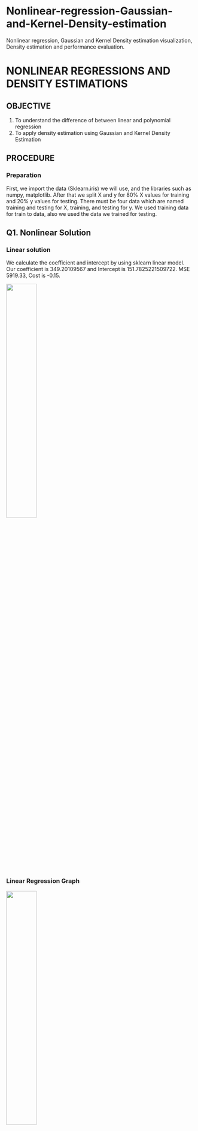 # Nonlinear-regression-Gaussian-and-Kernel-Density-estimation
Nonlinear regression, Gaussian and Kernel Density estimation visualization, Density estimation and performance evaluation.


# NONLINEAR REGRESSIONS AND DENSITY ESTIMATIONS
## OBJECTIVE
1.	To understand the difference of between linear and polynomial regression
2.	To apply density estimation using Gaussian and Kernel Density Estimation
## PROCEDURE
### Preparation
First, we import the data (Sklearn.iris) we will use, and the libraries such as numpy, matplotlib. After that we split X and y for 80% X values for training and 20% y values for testing. There must be four data which are named training and testing for X, training, and testing for y. 
We used training data for train to data, also we used the data we trained for testing.
## Q1. Nonlinear Solution

### Linear solution 

We calculate the coefficient and intercept by using sklearn linear model. Our coefficient is 349.20109567 and Intercept is 151.7825221509722. MSE 5919.33, Cost is -0.15.

<img src="https://github.com/onlinEngineer/Nonlinear-regression-Gaussian-and-Kernel-Density-estimation/assets/70773825/b35ee2af-9c47-45ac-9533-55db246b3ef2" width="40%">

### Linear Regression Graph

<img src="https://github.com/onlinEngineer/Nonlinear-regression-Gaussian-and-Kernel-Density-estimation/assets/70773825/6feb2b4c-efec-4925-bf47-7c6814f6d3b8" width="40%">

### Polynomial Regression Solution.
We calculate the solution by using sklearn.preprocessing PolynomialFeatures. Our coefficient is changing respect to data, and Intercept is 153.70361. MSE has reduced to 5790.67 and cost has reduced -0.13. Best degree for us is 7. As seen in the calculation after 7 degree, the MSE is increasing.

### Degree 2

<img src="https://github.com/onlinEngineer/Nonlinear-regression-Gaussian-and-Kernel-Density-estimation/assets/70773825/088c1500-3b42-4141-af7c-c7839c27f56a" width="50%"><br>
<img src="https://github.com/onlinEngineer/Nonlinear-regression-Gaussian-and-Kernel-Density-estimation/assets/70773825/a0214f72-599a-4f54-9c4d-d983803ded8b" width="40%">

### Degree 3
 
<img src="https://github.com/onlinEngineer/Nonlinear-regression-Gaussian-and-Kernel-Density-estimation/assets/70773825/230f6570-3eba-49ff-b9df-a95f09d2499c" width="50%"><br>
<img src="https://github.com/onlinEngineer/Nonlinear-regression-Gaussian-and-Kernel-Density-estimation/assets/70773825/19caa2cb-4e43-4dae-a873-853156fef82d" width="40%">

### Degree 7

<img src="https://github.com/onlinEngineer/Nonlinear-regression-Gaussian-and-Kernel-Density-estimation/assets/70773825/e67e4866-6b51-48fd-8641-7cbf50effdc9" width="50%"><br>
<img src="https://github.com/onlinEngineer/Nonlinear-regression-Gaussian-and-Kernel-Density-estimation/assets/70773825/3cf085b5-ee97-4aef-ae23-a3a5cb959923" width="40%">

### Degree 8
 
<img src="https://github.com/onlinEngineer/Nonlinear-regression-Gaussian-and-Kernel-Density-estimation/assets/70773825/885861b8-20eb-4798-a300-c1be28231fb8" width="50%"><br>

<img src="https://github.com/onlinEngineer/Nonlinear-regression-Gaussian-and-Kernel-Density-estimation/assets/70773825/74d690b3-cf9f-4a2a-a9c7-2e37e258ca51" width="40%">

### Gaussian Solution
We calculate the solution by using sklearn.gaussian_process GaussianProcessRegressor.
When we used Gaussian Kernel Regression, the MSE increased 5793.19 and Cost is remained the same with Polynomial Solution even if degrees are changed. Best degree for gaussian solution is 2.

### Degree 2
<img src="https://github.com/onlinEngineer/Nonlinear-regression-Gaussian-and-Kernel-Density-estimation/assets/70773825/86415b26-7bbd-44cd-bdf0-d115927c25af" width="50%"><br>
<img src="https://github.com/onlinEngineer/Nonlinear-regression-Gaussian-and-Kernel-Density-estimation/assets/70773825/a63784a9-0c44-4089-8009-167d11f95f51" width="40%">

 

### Degree 3
<img src="https://github.com/onlinEngineer/Nonlinear-regression-Gaussian-and-Kernel-Density-estimation/assets/70773825/c5e855fb-731c-4b33-ba71-738130bbee83" width="50%"><br>
<img src="https://github.com/onlinEngineer/Nonlinear-regression-Gaussian-and-Kernel-Density-estimation/assets/70773825/468b9541-e67a-4107-9f09-33b97c420ba9" width="40%">

 
## Q2. Gaussian Mixture and Kernel Density
### Gaussian Mixture
For this question, we used sepalwidth (1) and petal length (2) features. To classificate the model, we used gaussian mixture model.
Our classification graphs for different components.
### Component 1
Adjusted Rand Score: 0

<img src="https://github.com/onlinEngineer/Nonlinear-regression-Gaussian-and-Kernel-Density-estimation/assets/70773825/f26fb4a2-1649-4b4d-a718-e4f5841af9bc" width="40%"><br>

### Component 2.
Adjusted Rand Score: 0.5611988052626607

<img src="https://github.com/onlinEngineer/Nonlinear-regression-Gaussian-and-Kernel-Density-estimation/assets/70773825/6c433a37-e614-43cc-91d7-90cef2107c61" width="40%"><br>

### Component 3.
Adjusted Rand Score: 0.8572208267220754

<img src="https://github.com/onlinEngineer/Nonlinear-regression-Gaussian-and-Kernel-Density-estimation/assets/70773825/d47bc49c-92d5-41d6-8d54-3042ff411e05" width="40%"><br>

### Component 4.
Adjusted Rand Score: 0.7434978631440832

<img src="https://github.com/onlinEngineer/Nonlinear-regression-Gaussian-and-Kernel-Density-estimation/assets/70773825/d68e7d01-4d3b-46b2-9942-f9dfb462a586" width="40%"><br>

### Component 5.
Adjusted Rand Score: 0.6764457303913506

<img src="https://github.com/onlinEngineer/Nonlinear-regression-Gaussian-and-Kernel-Density-estimation/assets/70773825/1259f25f-dd48-4de5-865e-23e3d77e9d52" width="40%"><br>

## Classification Performance
The best component for classification is 3 which value is 0.8572208267220754. Also, our data accuracy score is 0.97.

<img src="https://github.com/onlinEngineer/Nonlinear-regression-Gaussian-and-Kernel-Density-estimation/assets/70773825/eb8197f5-dc7e-4072-b57e-cd5a0d7a0835" width="40%"><br>
### Kernel Density Estimation
For this question, we used sepalwidth (1) and petal length (2) features. To classificate the model, we used sklearn kernel model.
Our density graphs for different bandwidth.


### Bandwidth 0.5

<img src="https://github.com/onlinEngineer/Nonlinear-regression-Gaussian-and-Kernel-Density-estimation/assets/70773825/f20c3245-0592-4134-8539-e092b1c4d9d4" width="40%"><br>
### Bandwidth 0.7
<img src="https://github.com/onlinEngineer/Nonlinear-regression-Gaussian-and-Kernel-Density-estimation/assets/70773825/f9331414-2ca4-4aac-a37e-03d8bf41ae01" width="40%"><br>

### Bandwidth 1
<img src="https://github.com/onlinEngineer/Nonlinear-regression-Gaussian-and-Kernel-Density-estimation/assets/70773825/d88e9744-fe22-42e2-83ac-9532825c0a14" width="40%"><br>

## Q3. Use All features
When we used all features, the best component is 3 with a value 0.90387. According to Naïve bayes, the accuracy score is 0.96 and there are 6 mislabeled out of a total 150 points.

<img src="https://github.com/onlinEngineer/Nonlinear-regression-Gaussian-and-Kernel-Density-estimation/assets/70773825/4a654595-d3bf-4c98-82e7-a6f9bfb8c350" width="40%"><br>
### Bandwidth 0.6

<img src="https://github.com/onlinEngineer/Nonlinear-regression-Gaussian-and-Kernel-Density-estimation/assets/70773825/5945f930-ce7b-4a33-95e9-3fb553c2dc1d" width="40%"><br>


### Bandwidth 0.7
<img src="https://github.com/onlinEngineer/Nonlinear-regression-Gaussian-and-Kernel-Density-estimation/assets/70773825/ab8cae1e-0f1c-4c50-99f6-bea1eafb5394" width="40%"><br>

### Bandwidth 1
<img src="https://github.com/onlinEngineer/Nonlinear-regression-Gaussian-and-Kernel-Density-estimation/assets/70773825/026c8654-b114-4edb-b6b5-df445003d1b4" width="40%"><br>

# CONCLUSION
In this assignment, we leant what is nonlinear regression, difference linear and nonlinear regression, what is classification, how we classify the given model etc.
In nonlinear regression, we use polynomic equation. When we increase the degree of polynomial, the model is more fitting the data and MSE is reducing. But If we increase the degree of model, we encounter with the overfitting problem. In first question, the MSE is increasing after seventh degree, so the seventh best degree choice for us.
For second question, we tried different number of component and the best component was 3 for us. After third component, the rand score starts to reduce.
The kernel density estimation, we used two different kernel which are gaussian and tophat. Both estimations gives us different solution for each bandwidth. While gaussian is smooth and smaller, the tophat was bigger and not smooth. 
